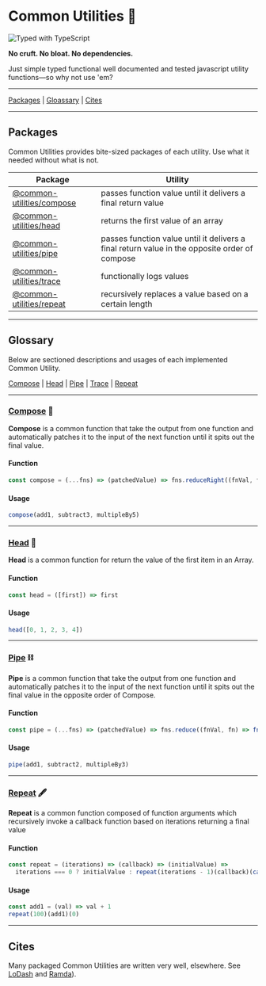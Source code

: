 # Common Utilities 🧰

![Typed with TypeScript](https://flat.badgen.net/badge/icon/Typed?icon=typescript&label&labelColor=blue&color=555555)

**No cruft. No bloat. No dependencies.**

Just simple typed functional well documented and tested javascript utility functions—so why not use 'em?

---

[Packages](#packages) | [Gloassary](#glossary) | [Cites](#cites)

---

## Packages

Common Utilities provides bite-sized packages of each utility. Use what it needed without what is not.

| Package                                        | Utility                                                                                       |
| ---------------------------------------------- | --------------------------------------------------------------------------------------------- |
| [@common-utilities/compose](/packages/compose) | passes function value until it delivers a final return value                                  |
| [@common-utilities/head](/packages/head)       | returns the first value of an array                                                           |
| [@common-utilities/pipe](/packages/pipe)       | passes function value until it delivers a final return value in the opposite order of compose |
| [@common-utilities/trace](/packages/trace)     | functionally logs values                                                                      |
| [@common-utilities/repeat](/packages/repeat)   | recursively replaces a value based on a certain length                                        |

---

## Glossary

Below are sectioned descriptions and usages of each implemented Common Utility.

[Compose](#compose) | [Head](#head) | [Pipe](#pipe) | [Trace](#trace) | [Repeat](#repeat)

---

### [Compose](/packages/compose) 🚂

**Compose** is a common function that take the output from one function and automatically patches it to the input of the next function until it spits out the final value.

#### Function

```javascript
const compose = (...fns) => (patchedValue) => fns.reduceRight((fnVal, fn) => fn(fnVal), patchedValue)
```

#### Usage

```javascript
compose(add1, subtract3, multipleBy5)
```

---

### [Head](/packages/head) 👤

**Head** is a common function for return the value of the first item in an Array.

#### Function

```javascript
const head = ([first]) => first
```

#### Usage

```javascript
head([0, 1, 2, 3, 4])
```

---

### [Pipe](/packages/pipe) ⛓

**Pipe** is a common function that take the output from one function and automatically patches it to the input of the next function until it spits out the final value in the opposite order of Compose.

#### Function

```javascript
const pipe = (...fns) => (patchedValue) => fns.reduce((fnVal, fn) => fn(fnVal), patchedValue)
```

#### Usage

```javascript
pipe(add1, subtract2, multipleBy3)
```

---

### [Repeat](/package/repeat) 🖋

**Repeat** is a common function composed of function arguments which recursively invoke a callback function based on iterations returning a final value

#### Function

```javascript
const repeat = (iterations) => (callback) => (initialValue) =>
  iterations === 0 ? initialValue : repeat(iterations - 1)(callback)(callback(initialValue))
```

#### Usage

```javascript
const add1 = (val) => val + 1
repeat(100)(add1)(0)
```

---

## Cites

Many packaged Common Utilities are written very well, elsewhere. See [LoDash](https://lodash.com/) and [Ramda](https://ramdajs.com/docs/)).
